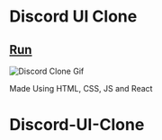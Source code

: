 
# Discord UI Clone

## [Run](https://discord-ui-clone-nine.vercel.app/)

![Discord Clone Gif ](https://user-images.githubusercontent.com/83122406/179514839-e0e2e605-026c-45fd-bf07-8b1564a3095d.gif)

Made Using HTML, CSS, JS and React
# Discord-UI-Clone
